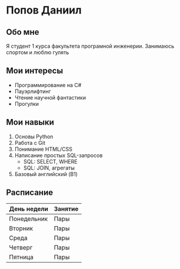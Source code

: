 # Попов Даниил

## Обо мне
Я студент 1 курса факультета програмной инженерии. Занимаюсь спортом и люблю гулять

## Мои интересы
- Программирование на С#
- Пауэрлифтинг
- Чтение научной фантастики
- Прогулки

## Мои навыки
1. Основы Python
2. Работа с Git
3. Понимание HTML/CSS
4. Написание простых SQL-запросов
   - SQL: SELECT, WHERE
   - SQL: JOIN, агрегаты
5. Базовый английский (B1)

## Расписание
| День недели | Занятие                         |
|-------------|---------------------------------|
| Понедельник | Пары             |
| Вторник     | Пары                |
| Среда       | Пары                    |
| Четверг     | Пары                |
| Пятница     | Пары            |
